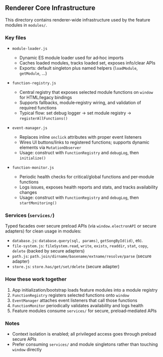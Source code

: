 ## Renderer Core Infrastructure

This directory contains renderer-wide infrastructure used by the feature modules in `modules/`.

### Key files

- `module-loader.js`
  - Dynamic ES module loader used for ad‑hoc imports
  - Caches loaded modules, tracks loaded set, exposes info/clear APIs
  - Exports: default singleton plus named helpers (`loadModule`, `getModule`, ...)

- `function-registry.js`
  - Central registry that exposes selected module functions on `window` for HTML/legacy bindings
  - Supports fallbacks, module‑registry wiring, and validation of required functions
  - Typical flow: set debug logger → set module registry → `registerAllFunctions()`

- `event-manager.js`
  - Replaces inline `onclick` attributes with proper event listeners
  - Wires UI buttons/links to registered functions; supports dynamic elements via `MutationObserver`
  - Usage: construct with `FunctionRegistry` and `debugLog`, then `initialize()`

- `function-monitor.js`
  - Periodic health checks for critical/global functions and per‑module functions
  - Logs issues, exposes health reports and stats, and tracks availability changes
  - Usage: construct with `FunctionRegistry` and `debugLog`, then `startMonitoring()`

### Services (`services/`)

Typed facades over secure preload APIs (via `window.electronAPI` or secure adapters) for clean usage in modules:

- `database.js`: `database.query(sql, params)`, `getSongById(id)`, etc.
- `file-system.js`: `fileSystem.read`, `write`, `exists`, `readdir`, `stat`, `copy`, `delete` (backed by secure adapters)
- `path.js`: `path.join/dirname/basename/extname/resolve/parse` (secure adapter)
- `store.js`: `store.has/get/set/delete` (secure adapter)

### How these work together

1. App initialization/bootstrap loads feature modules into a module registry
2. `FunctionRegistry` registers selected functions onto `window`
3. `EventManager` attaches event listeners that call those functions
4. `FunctionMonitor` periodically validates availability and logs health
5. Feature modules consume `services/` for secure, preload‑mediated APIs

### Notes

- Context isolation is enabled; all privileged access goes through preload secure APIs
- Prefer consuming `services/` and module singletons rather than touching `window` directly

